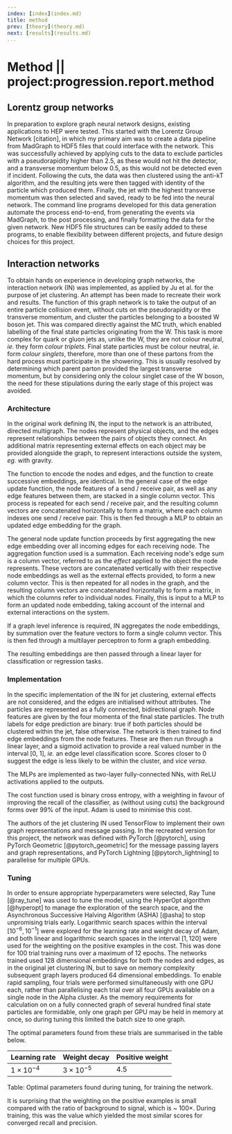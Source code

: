 ```yaml
---
index: [index](index.md)
title: method
prev: [theory](theory.md)
next: [results](results.md)
...
```


# Method || project:progression.report.method

## Lorentz group networks

In preparation to explore graph neural network designs, existing applications
to HEP were tested. This started with the Lorentz Group Network [citation],
in which my primary aim was to create a data pipeline from MadGraph to
HDF5 files that could interface with the network. This was successfully
achieved by applying cuts to the data to exclude particles with a
pseudorapidity higher than 2.5, as these would not hit the detector, and a
transverse momentum below 0.5, as this would not be detected even if incident.
Following the cuts, the data was then clustered using the anti-kT algorithm,
and the resulting jets were then tagged with identity of the particle which
produced them. Finally, the jet with the highest transverse momentum was then
selected and saved, ready to be fed into the neural network.  The command line
programs developed for this data generation automate the process end-to-end,
from generating the events via MadGraph, to the post processing, and finally
formatting the data for the given network. New HDF5 file structures can
be easily added to these programs, to enable flexibility between different
projects, and future design choices for this project.

## Interaction networks

To obtain hands on experience in developing graph networks, the interaction
network (IN) was implemented, as applied by Ju et al. for the purpose
of jet clustering. An attempt has been made to recreate their work and results.
The function of this graph network is to take the output of an entire particle
collision event, without cuts on the pseudorapidity or the transverse momentum,
and cluster the particles belonging to a boosted W boson jet. This was
compared directly against the MC truth, which enabled labelling of the final
state particles originating from the W. This task is more complex for quark
or gluon jets as, unlike the W, they are not colour neutral, _ie._ they form
_colour triplets_.
Final state particles must be colour neutral, _ie._ form _colour
singlets_, therefore, more than one of these partons from the hard process must
participate in the showering.
This is usually resolved by determining which parent parton provided the
largest transverse momentum, but by considering only the colour singlet case
of the W boson, the need for these stipulations during the early stage of this
project was avoided.

### Architecture

In the original work defining IN, the input to the network is an attributed,
directed multigraph. The nodes represent physical objects, and the edges
represent relationships between the pairs of objects they connect.
An additional matrix representing external effects on each object may be
provided alongside the graph, to represent interactions outside the system,
_eg._ with gravity.

The function to encode the nodes and edges, and the function to create
successive embeddings, are identical. In the general case of the edge update
function, the node features
of a send / receive pair, as well as any edge features between them,
are stacked in a single column vector. This process is repeated for each
send / receive pair, and the resulting column vectors are concatenated
horizontally to form
a matrix, where each column indexes one send / receive pair. This is then
fed through a MLP to obtain an updated edge embedding for the graph.

The general node update function proceeds by first aggregating the new
edge embedding over all incoming edges for each receiving node. The aggregation
function used is a summation. Each receiving node's edge sum is a column
vector, referred to as the _effect_ applied to the object the node represents.
These vectors are concatenated vertically with their respective node embeddings
as well as the external effects provided, to form a new column vector. This
is then repeated for all nodes in the graph, and the resulting column vectors
are concatenated horizontally to form a matrix, in which the columns refer to
individual nodes. Finally, this is input to a MLP to form an updated node
embedding, taking account of the internal and external interactions on the
system.

If a graph level inference is required, IN aggregates the node embeddings, by
summation over the feature vectors to form a single column vector. This is then
fed through a multilayer perceptron to form a graph embedding.

The resulting embeddings are then passed through a linear layer for
classification or regression tasks.

### Implementation

In the specific implementation of the IN for jet clustering, external effects
are not considered, and the edges are initialised without attributes. The
particles are represented as a fully connected, bidirectional graph.
Node features are given by the four momenta of the final state
particles. The truth labels for edge prediction are binary: true if
both particles should be clustered within the jet,
false otherwise. The network is then trained to find edge
embeddings from the node features. These are then run through a linear layer,
and a sigmoid activation to provide a real valued number in the interval
[0, 1], _ie._ an edge level classification score. Scores closer to 0 suggest
the edge is less likely to be within the cluster, and _vice versa_.

The MLPs are implemented as two-layer fully-connected NNs, with ReLU
activations applied to the outputs.

The cost function used is binary cross entropy, with a weighting in favour of
improving the recall of the classifier, as (without using cuts)
the background forms over 99\% of the input. Adam is used to minimise this
cost.

The authors of the jet clustering IN used TensorFlow to implement their
own graph representations and message passing. In the recreated version for
this project, the network was defined with PyTorch [@pytorch],
using PyTorch Geometric [@pytorch_geometric]
for the message passing layers and graph representations, and
PyTorch Lightning [@pytorch_lightning]
to parallelise for multiple GPUs.

### Tuning

In order to ensure appropriate hyperparameters were selected,
Ray Tune [@ray_tune]
was used to tune the model, using the HyperOpt algorithm [@hyperopt]
to manage the exploration of the search space,
and the Asynchronous Successive Halving Algorithm (ASHA) [@asha]
to stop unpromising trials early. Logarithmic search spaces within the interval
$[10^{-6}, 10^{-1}]$ were explored for the learning rate and weight decay of
Adam, and both linear and logarithmic search spaces in the interval $[1, 120]$
were used for the weighting on the positive examples in the cost. This
was done for 100 trial training runs over a maximum of 12 epochs.
The networks trained used 128 dimensional embeddings for both the nodes and
edges, as in the original jet clustering IN, but to save on memory complexity
subsequent graph layers produced 64 dimensional embeddings. To enable rapid
sampling, four trials were performed simultaneously with one GPU each, rather
than parallelising each trial over all four GPUs available on a single node
in the Alpha cluster. As the memory requirements for calculation on on a fully
connected graph of several hundred final state particles are formidable,
only one graph per GPU may be held in memory at once, so during tuning
this limited the batch size to one graph.

The optimal parameters found from these trials are summarised in the table
below.


| Learning rate      | Weight decay       | Positive weight |
|--------------------|--------------------|-----------------|
| $1 \times 10^{-4}$ | $3 \times 10^{-5}$ | $4.5$           |

Table:  Optimal parameters found during tuning, for training the network.


It is surprising that the weighting on the positive examples is small
compared with the ratio of background to signal, which is ~ $100\times$.
During training, this was the value which yielded the most similar scores
for converged recall and precision.

